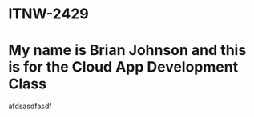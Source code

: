 # ITNW-2429
# My name is Brian Johnson and this is for the Cloud App Development Class
afdsasdfasdf
